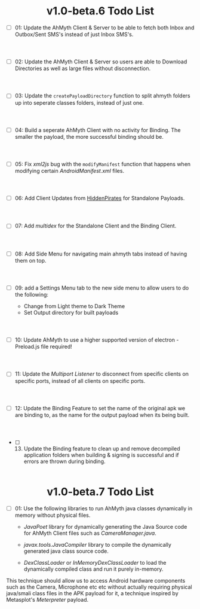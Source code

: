 # <div align="center">v1.0-beta.6 Todo List</div>

- [ ] 01: Update the AhMyth Client & Server to be able to fetch both Inbox and Outbox/Sent SMS's instead of just Inbox SMS's.
<br></br>
#

- [ ] 02: Update the AhMyth Client & Server so users are able to Download Directories as well as large files without disconnection.
<br></br>
#

- [ ] 03: Update the `createPayloadDirectory` function to split ahmyth folders up into seperate classes folders, instead of just one.
<br></br>
#

- [ ] 04: Build a seperate AhMyth Client with no activity for Binding. The smaller the payload, the more successful binding should be.
<br></br>
#

- [ ] 05: Fix *xml2js* bug with the `modifyManifest` function that happens when modifying certain *AndroidManifest.xml* files.
<br></br>
#

- [ ] 06: Add Client Updates from [HiddenPirates](https://github.com/HiddenPirates) for Standalone Payloads.
<br></br>
#

- [ ] 07: Add *multidex* for the Standalone Client and the Binding Client.
<br></br>
#

- [ ] 08: Add Side Menu for navigating main ahmyth tabs instead of having them on top.
<br></br>
#

- [ ] 09: add a Settings Menu tab to the new side menu to allow users to do the following:

  - Change from Light theme to Dark Theme
  - Set Output directory for built payloads
<br></br>
#

- [ ] 10: Update AhMyth to use a higher supported version of electron - Preload.js file required!
<br></br>
#

- [ ] 11: Update the *Multiport Listener* to disconnect from specific clients on specific ports, instead of all clients on specific ports.
<br></br>
#

- [ ] 12: Update the Binding Feature to set the name of the original apk we are binding to, as the name for the output payload when its being built.
<br></br>
#

- [ ] 13. Update the Binding feature to clean up and remove decompiled application folders when building & signing is successful and if errors are thrown during binding.
<br></br>

# <div align="center">v1.0-beta.7 Todo List</div>

- [ ] 01: Use the following libraries to run AhMyth java classes dynamically in memory without physical files.

  - *JavaPoet* library for dynamically generating the Java Source code for AhMyth Client files such as *CameraManager.java*.

  - *javax.tools.JavaCompiler* library to compile the dynamically generated java class source code.

  - *DexClassLoader* or *InMemoryDexClassLoader* to load the dynamically compiled class and run it purely in-memory.

This technique should allow us to access Android hardware components such as the Camera, Microphone etc etc without actually requiring physical java/smali class files in the APK payload for it, a technique inspired by Metasplot's *Meterpreter* payload.
<br></br>
#
